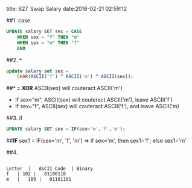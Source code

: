 title: 627. Swap Salary
date:2018-02-21 02:59:12

##1. case
```sql
UPDATE salary SET sex = CASE
    WHEN sex = "f" THEN "m"
    WHEN sex = "m" THEN "f"
    END
```

##2. **^**
```sql
update salary set sex = 
    CHAR(ASCII('f') ^ ASCII('m') ^ ASCII(sex));
```
##**^ = XOR**
ASCII(sex) will couteract ASCII('m')
- If sex="m", ASCII(sex) will couteract ASCII('m'), leave ASCII('f')
- If sex="f", ASCII(sex) will couteract ASCII('f'), and leave ASCII('m)

##3. if
```sql
UPDATE salary SET sex = IF(sex='m','f','m');
```
##**IF**
sex1 = IF(sex='m', 'f', 'm') => if sex='m', then sex1='f'; else sex1='m'

##4.
```sql

```
```table
Letter  |	ASCII Code	| Binary
f	| 102 |   01100110
m   |   109 |   01101101
```


